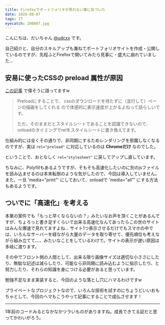 ```yaml
---
title: Firefoxでポートフォリオが見れない事に気づいた
date: 2020-08-07
tags: IT
eyecatch: 200807.jpg
---
```


こんにちは、だいちゃん [@udcxx](https://twitter.com/udc_xx) です。

自己紹介と、自分のスキルアップも兼ねてポートフォリオサイトを作成・公開しているのですが、先程ふとFirefoxで開いてみたら見事に・盛大に崩れていました...

## 安易に使ったCSSの preload 属性が原因

[この記事](https://blog.udcxx.me/article/190831/portfolio-speedup/) で偉そうに語ってますw

> Preloadにすることで、 cssのダウンロードを待たずに（並行して）ページの描画をしてくれる ので体感的に表示速度が上がるよねって話らしいです。    
>     
> <link rel="preload" as="style" href="./assets/css/style.min.css" onload="this.rel='stylesheet'">    
>     
> ただ、そのままだとスタイルシートであることを認識できないので、onloadのタイミングでrelをスタイルシートに書き換えてます。

仕組み的には全くその通りで、非同期にするためレンダリングを邪魔しなくなるのですが、実は `rel="preload"` に対応しているのは **Chromeだけ** なのでした。

ということで、おとなしく `rel="stylesheet"` に戻してアップし直しています。

ちなみに、Polyfillもあるようですが、そもそも高速化したいのに別のjsファイルを読み込ませるのは本末転倒のような気がしたので、今回は導入していません。また、一旦 'media="print"' にしておいて、onloadで 'media="all"' にする方法もあるようです。

## ついでに「高速化」を考える

本業の案件でも「もっと早くならないの？」みたいなお声を頂くことがあるんですが、ちょろっと書き足すくらいで出来る高速化なんてあったらこの世のサイトはみんな爆速で見れてますよね... サイト1つ表示させるだけでもスマホの中では、いろんなサーバーを経ながら大量のデータを取り寄せて、優先順位も考えながら組み立てて、、、みたいなことをしているわけで。サイトの表示が遅い原因は多岐に渡ります。

その中でフロント側の人間として、出来る限り画像サイズは適切な小ささにしたり、無駄な記述は減らしたり、可能なら非同期に読み込むように指示したり、と努力したり、それらの知識を身につける必要があると思っています。

勉強不足なまま実装すると、今回のような落とし穴にハマるわけですw

プライベートなプロジェクトなので、いろんな技術を試すのにちょうどいいおもちゃとして、今回のヘマもこうやって記事にすることで成仏させます！

---

1年前のコードみるとなかなかツラいものがありますね。成長できてる証だと思ってかわいがろう。
